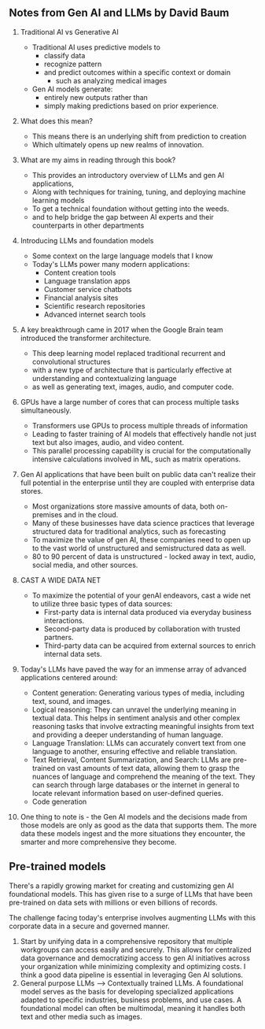 ## Notes from Gen AI and LLMs by David Baum

1. Traditional AI vs Generative AI
    - Traditional AI uses predictive models to
      - classify data
      - recognize pattern
      - and predict outcomes within a specific context or domain
         - such as analyzing medical images
     - Gen AI models generate:
       - entirely new outputs rather than
       - simply making predictions based on prior experience.
      
2. What does this mean?
   - This means there is an underlying shift from prediction to creation
   - Which ultimately opens up new realms of innovation.

3. What are my aims in reading through this book?
   - This provides an introductory overview of LLMs and gen AI applications,
   - Along with techniques for training, tuning, and deploying machine learning models
   - To get a technical foundation without getting into the weeds.
   - and to help bridge the gap between AI experts and their counterparts in other departments

4. Introducing LLMs and foundation models
   - Some context on the large language models that I know
   - Today's LLMs power many modern applications:
     - Content creation tools
     - Language translation apps
     - Customer service chatbots
     - Financial analysis sites
     - Scientific research repositories
     - Advanced internet search tools
 5. A key breakthrough came in 2017 when the Google Brain team introduced the transformer architecture.
     - This deep learning model replaced traditional recurrent and convolutional structures
     - with a new type of architecture that is particularly effective at understanding and contextualizing language
     - as well as generating text, images, audio, and computer code.
 6. GPUs have a large number of cores that can process multiple tasks simultaneously.
     - Transformers use GPUs to process multiple threads of information
     - Leading to faster training of AI models that effectively handle not just text but also images, audio, and video content.
     - This parallel processing capability is crucial for the computationally intensive calculations involved in ML, such as matrix operations.
 7. Gen AI applications that have been built on public data can't realize their full potential in the enterprise until they are coupled with enterprise data stores.
     - Most organizations store massive amounts of data, both on-premises and in the cloud.
     - Many of these businesses have data science practices that leverage structured data for traditional analytics, such as forecasting
     - To maximize the value of gen AI, these companies need to open up to the vast world of unstructured and semistructured data as well.
     - 80 to 90 percent of data is unstructured - locked away in text, audio, social media, and other sources.
 8. CAST A WIDE DATA NET
     - To maximize the potential of your genAI endeavors, cast a wide net to utilize three basic types of data sources:
       - First-party data is internal data produced via everyday business interactions.
       - Second-party data is produced by collaboration with trusted partners.
       - Third-party data can be acquired from external sources to enrich internal data sets.
  9. Today's LLMs have paved the way for an immense array of advanced applications centered around:
      - Content generation: Generating various types of media, including text, sound, and images.
      - Logical reasoning: They can unravel the underlying meaning in textual data. This helps in sentiment analysis and other complex reasoning tasks that involve extracting meaningful insights from text and providing a deeper understanding of human language.
      - Language Translation: LLMs can accurately convert text from one language to another, ensuring effective and reliable translation.
      - Text Retrieval, Content Summarization, and Search: LLMs are pre-trained on vast amounts of text data, allowing them to grasp the nuances of language and comprehend the meaning of the text. They can search through large databases or the internet in general to locate relevant information based on user-defined queries.
      - Code generation
  10. One thing to note is - the Gen AI models and the decisions made from those models are only as good as the data that supports them. The more data these models ingest and the more situations they encounter, the smarter and more comprehensive they become.


## Pre-trained models

There's a rapidly growing market for creating and customizing gen AI foundational models. This has given rise to a surge of LLMs that have been pre-trained on data sets with millions or even billions of records.

The challenge facing today's enterprise involves augmenting LLMs with this corporate data in a secure and governed manner. 

1. Start by unifying data in a comprehensive repository that multiple workgroups can access easily and securely. This allows for centralized data governance and democratizing access to gen AI initiatives across your organization while minimizing complexity and optimizing costs. I think a good data pipeline is essential in leveraging Gen AI solutions.
2. General purpose LLMs --> Contextually trained LLMs. A foundational model serves as the basis for developing specialized applications adapted to specific industries, business problems, and use cases. A foundational model can often be multimodal, meaning it handles both text and other media such as images. 
